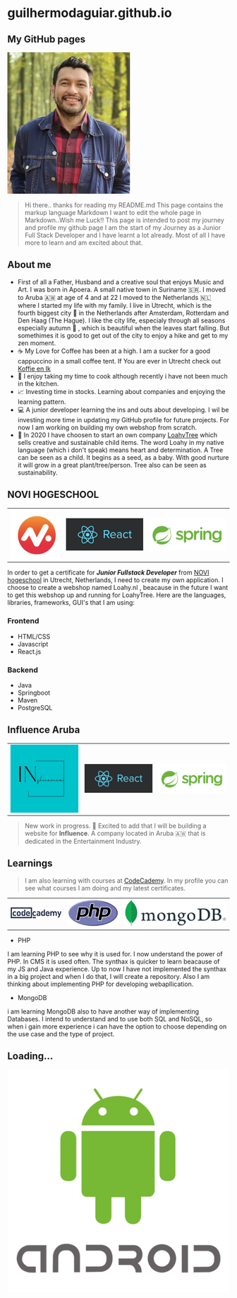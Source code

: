 # guilhermodaguiar.github.io

## My GitHub pages 

![Me!](images/me2_Klein.png)
> Hi there.. thanks for reading my README.md
> This page contains the markup language Markdown 
> I want to edit the whole page in Markdown..Wish me Luck!!
> This page is intended to post my journey and profile my github page
> I am the start of my Journey as a Junior Full Stack Developer and I have learnt a lot already.
> Most of all I have more to learn and am excited about that. 


## About me

- First of all a Father, Husband and a creative soul that enjoys Music and Art. I was born in Apoera. A small native town in Suriname 🇸🇷. I moved to Aruba 🇦🇼 at  age of 4 and at 22 I moved to the Netherlands 🇳🇱 where I started my life with my family. I live in Utrecht, which is the fourth biggest city :city_sunset: in the Netherlands after Amsterdam, Rotterdam and Den Haag (The Hague). I like the city life, especialy through all seasons especially autumn :fallen_leaf: , which is beautiful when the leaves start falling. But somethimes it is good to get out of the city to enjoy a hike and get to my zen moment.
- :coffee: My Love for Coffee has been at a high. I am a sucker for a good cappuccino in a small coffee tent. If You are ever in Utrecht check out [Koffie en Ik](https://koffieenik.nl)
- :curry: I enjoy taking my time to cook although recently i have not been much in the kitchen.
- :chart_with_upwards_trend: Investing time in stocks. Learning about companies and enjoying the learning pattern.
- :computer: A junior developer learning the ins and outs about developing. I wil be investing more time in updating my GitHub profile for future projects. For now I am working on building my own webshop from scratch. 
- :deciduous_tree: In 2020 I have choosen to start an own company [LoahyTree](https://www.instagram.com/loahytree/) which sells creative and sustainable child items. The word Loahy in my native language (which i don't speak) means heart and determination. A Tree can be seen as a child. It begins as a seed, as a baby. With good nurture it will grow in a great plant/tree/person. Tree also can be seen as sustainability. 

## NOVI HOGESCHOOL

|                                                      |                                  |                                             |
|------------------------------------------------------|----------------------------------|---------------------------------------------|
| ![the NOVI-hogeschool logo!](images/Logo_Novi_2.png) | ![React](images/react_Klein.png) | ![Springboot](images/spring_boot_Klein.png) |

In order to get a certificate for ***Junior Fullstack Developer*** from [NOVI hogeschool](https://www.novi.nl) in Utrecht, Netherlands, I need to create my own application. I choose to create a webshop named Loahy.nl , beacause in the future I want to get this webshop up and running for LoahyTree. Here are the languages, libraries, frameworks, GUI's that I am using:

  ### Frontend
  
  - HTML/CSS
  - Javascript
  - React.js

  ### Backend
  
  - Java
  - Springboot
  - Maven
  - PostgreSQL

## Influence Aruba

|                                                            |                                  |                                             |
|------------------------------------------------------------|----------------------------------|---------------------------------------------|
| ![Influence_Aruba!](images/Influence_Aruba_logo_small.png) | ![React](images/react_Klein.png) | ![Springboot](images/spring_boot_Klein.png) |



> New work in progress. 
> :microphone: Excited to add that I will be building a website for **Influence**. 
> A company located in Aruba 🇦🇼 that is dedicated in the Entertainment Industry.
  

## Learnings

> I am also learning with courses at [CodeCademy](https://www.codecademy.com/profiles/GuilyDaguiar). In my profile you can see what courses I am doing and my latest certificates.

|                                                      |                                         |                                              |
|------------------------------------------------------|-----------------------------------------|----------------------------------------------|
| ![Codecademy!](images/codecademy_logo_Klein.png)     | ![PHP Logo!](images/PHP-logo_Klein.png) | ![MongoDB](images/MongoDB_Logo_Normaal.jpeg) |

- PHP

I am learning PHP to see why it is used for. I now understand the power of PHP. In CMS it is used often. The synthax is quicker to learn beacause of my JS and Java experience. Up to now I have not implemented the synthax in a big project and when I do that, I will create a repository. Also I am thinking about implementing PHP for developing webapllication.

- MongoDB

i am learning MongoDB also to have another way of implementing Databases. I intend to understand and to use both SQL and NoSQL, so when i gain more experience i can have the option to choose depending on the use case and the type of project.

## Loading...

![Android_logo](images/android_logo.png)

